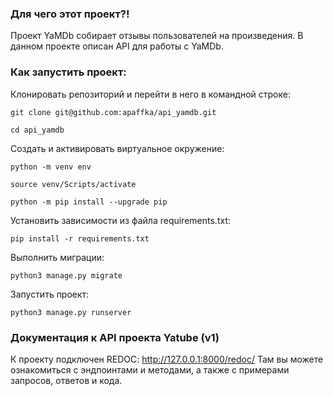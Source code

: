 ### Для чего этот проект?!
Проект YaMDb собирает отзывы пользователей на произведения.
В данном проекте описан API для работы с YaMDb.

### Как запустить проект:

Клонировать репозиторий и перейти в него в командной строке:

```
git clone git@github.com:apaffka/api_yamdb.git
```

```
cd api_yamdb
```

Cоздать и активировать виртуальное окружение:

```
python -m venv env
```

```
source venv/Scripts/activate
```

```
python -m pip install --upgrade pip
```

Установить зависимости из файла requirements.txt:

```
pip install -r requirements.txt
```

Выполнить миграции:

```
python3 manage.py migrate
```

Запустить проект:

```
python3 manage.py runserver
```
### Документация к API проекта Yatube (v1)

К проекту подключен REDOC: http://127.0.0.1:8000/redoc/
Там вы можете ознакомиться с эндпоинтами и методами, а также с примерами запросов, ответов и кода.
